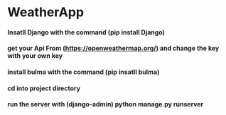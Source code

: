 # WeatherApp
#### Insatll Django with the command (pip install Django)
#### get your Api From (https://openweathermap.org/) and change the key with your own key
#### install bulma with the command (pip insatll bulma)
#### cd into project directory
#### run the server with (django-admin) python manage.py runserver
